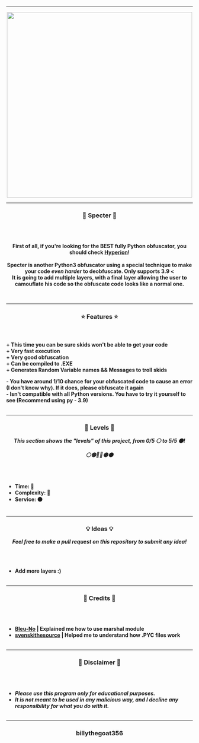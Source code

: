 -----

<p align="center">
<img src="https://repository-images.githubusercontent.com/474762439/7e20fd0d-ff46-4af8-9497-c328f83d5644", width="500", height="500">
</p>

-----

### <p align="center">👻 Specter 👻</p>

<br><br>
<p align="center">
<strong>
First of all, if you're looking for the <strong>BEST</strong> fully Python obfuscator, you should check <a href="https://github.com/billythegoat356/Hyperion">Hyperion</a>!
<br><br>
Specter is another Python3 obfuscator using a special technique to make your code <i>even harder</i> to deobfuscate. Only supports 3.9 <
<br>
It is going to add multiple layers, with a final layer allowing the user to camouflate his code so the obfuscate code looks like a normal one.
</strong>
</p>
<br>

-----

### <p align="center">⭐ Features ⭐</p>

<br><br>
<strong>+ This time you can be sure skids won't be able to get your code</strong>
<br>
<strong>+ Very fast execution</strong>
<br>
<strong>+ Very good obfuscation</strong>
<br>
<strong>+ Can be compiled to .EXE</strong>
<br>
<strong>+ Generates Random Variable names && Messages to troll skids</strong>
<br>

<strong>- You have around 1/10 chance for your obfuscated code to cause an error (I don't know why). If it does, please obfuscate it again</strong>
<br>
<strong>- Isn't compatible with all Python versions. You have to try it yourself to see (Recommend using py - 3.9)</strong>
<br><br>

-----

### <p align="center">🎯 Levels 🎯</p>

<p align="center"><strong><i>This section shows the "levels" of this project, from 0/5 ⚪ to 5/5 ⚫!</i></strong</p>
<p align="center"><strong><i>⚪🟢🔵🔴🟣⚫</i></strong</p>

<br><br>
* Time: 🔴
* Complexity: 🔴
* Service: ⚫
<br><br>

-----

### <p align="center">💡 Ideas 💡</p>

<p align="center"><strong><i>Feel free to make a pull request on this repository to submit any idea!</i></strong</p>

<br><br>
* Add more layers :)
<br><br>
  
-----
  
### <p align="center">🎨 Credits 🎨</p>

<br><br>
* [Bleu-No](https://github.com/Bleu-No) | Explained me how to use marshal module
* [svenskithesource](https://github.com/Svenskithesource) | Helped me to understand how .PYC files work
<br><br>
  
-----

### <p align="center">📌 Disclaimer 📌</p>

<br><br>
* ***Please use this program only for educational purposes.***
* ***It is not meant to be used in any malicious way, and I decline any responsibility for what you do with it.***
<br><br>

-----

### <p align="center">billythegoat356</p>

